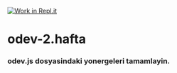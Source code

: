 [![Work in Repl.it](https://classroom.github.com/assets/work-in-replit-14baed9a392b3a25080506f3b7b6d57f295ec2978f6f33ec97e36a161684cbe9.svg)](https://classroom.github.com/online_ide?assignment_repo_id=3791596&assignment_repo_type=AssignmentRepo)
# odev-2.hafta
### odev.js dosyasindaki yonergeleri tamamlayin.
